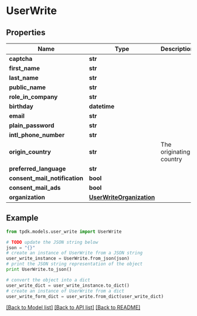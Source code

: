# UserWrite



## Properties
Name | Type | Description | Notes
------------ | ------------- | ------------- | -------------
**captcha** | **str** |  | [optional] 
**first_name** | **str** |  | 
**last_name** | **str** |  | 
**public_name** | **str** |  | 
**role_in_company** | **str** |  | 
**birthday** | **datetime** |  | [optional] 
**email** | **str** |  | 
**plain_password** | **str** |  | 
**intl_phone_number** | **str** |  | [optional] 
**origin_country** | **str** | The originating country | 
**preferred_language** | **str** |  | 
**consent_mail_notification** | **bool** |  | [optional] 
**consent_mail_ads** | **bool** |  | [optional] 
**organization** | [**UserWriteOrganization**](UserWriteOrganization.md) |  | [optional] 

## Example

```python
from tpdk.models.user_write import UserWrite

# TODO update the JSON string below
json = "{}"
# create an instance of UserWrite from a JSON string
user_write_instance = UserWrite.from_json(json)
# print the JSON string representation of the object
print UserWrite.to_json()

# convert the object into a dict
user_write_dict = user_write_instance.to_dict()
# create an instance of UserWrite from a dict
user_write_form_dict = user_write.from_dict(user_write_dict)
```
[[Back to Model list]](../README.md#documentation-for-models) [[Back to API list]](../README.md#documentation-for-api-endpoints) [[Back to README]](../README.md)


